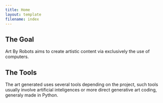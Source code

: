 ```yaml
---
title: Home
layout: template
filename: index
---
```


## The Goal
Art By Robots aims to create artistic content via exclusively the use of computers.

## The Tools
The art generated uses several tools depending on the project, such tools usually involve artificial inteligences or more direct generative art coding, generaly made in Python.
